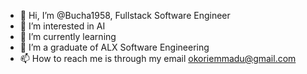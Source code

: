 - 👋 Hi, I’m @Bucha1958, Fullstack Software Engineer
- 👀 I’m interested in AI
- 🌱 I’m currently learning
- 💞️ I’m a graduate of ALX Software Engineering
- 📫 How to reach me is through my email okoriemmadu@gmail.com
<!---
Bucha1958/Bucha1958 is a ✨ special ✨ repository because its `README.md` (this file) appears on your GitHub profile.
You can click the Preview link to take a look at your changes.
--->
